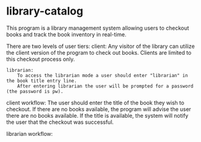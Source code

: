 # library-catalog
This program is a library management system allowing users to checkout books and track the book inventory in real-time.

There are two levels of user tiers:
    client:
        Any visitor of the library can utilize the client version of the program to check out books.
        Clients are limited to this checkout process only.
    
    librarian:
        To access the librarian mode a user should enter "librarian" in the book title entry line.
        After entering librarian the user will be prompted for a password (the password is pw).

client workflow:
The user should enter the title of the book they wish to checkout. If there are no books available, the program will advise the user there are no books available.
If the title is available, the system will notify the user that the checkout was successful.

librarian workflow:
